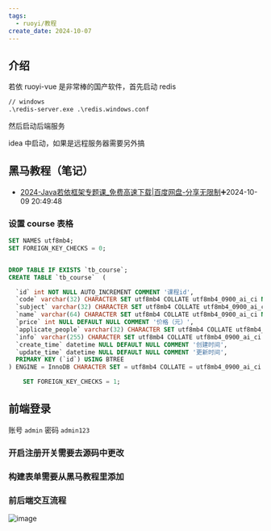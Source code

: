 ```yaml
---
tags:
  - ruoyi/教程
create_date: 2024-10-07
---
```


## 介绍

若依 ruoyi-vue 是非常棒的国产软件，首先启动 redis


```cmd
// windows
.\redis-server.exe .\redis.windows.conf
```

然后启动后端服务

idea 中启动，如果是远程服务器需要另外搞

## 黑马教程（笔记）

- [2024-Java若依框架专题课_免费高速下载|百度网盘-分享无限制](https://pan.baidu.com/s/1ye_pq_rQVKpLLhOT9DzB8w&pwd=9785#list/path=%2F)➕2024-10-09 20:49:48

### 设置 course 表格 

```sql
SET NAMES utf8mb4;
SET FOREIGN_KEY_CHECKS = 0;


DROP TABLE IF EXISTS `tb_course`;
CREATE TABLE `tb_course`  (

  `id` int NOT NULL AUTO_INCREMENT COMMENT '课程id',
  `code` varchar(32) CHARACTER SET utf8mb4 COLLATE utf8mb4_0900_ai_ci NULL DEFAULT NULL COMMENT '课程编码',
  `subject` varchar(32) CHARACTER SET utf8mb4 COLLATE utf8mb4_0900_ai_ci NULL DEFAULT NULL COMMENT '课程学科',
  `name` varchar(64) CHARACTER SET utf8mb4 COLLATE utf8mb4_0900_ai_ci NULL DEFAULT NULL COMMENT '课程名称',
  `price` int NULL DEFAULT NULL COMMENT '价格（元）',
  `applicate_people` varchar(32) CHARACTER SET utf8mb4 COLLATE utf8mb4_0900_ai_ci NULL DEFAULT NULL COMMENT '适用人群',
  `info` varchar(255) CHARACTER SET utf8mb4 COLLATE utf8mb4_0900_ai_ci NULL DEFAULT NULL COMMENT '课程介绍',
  `create_time` datetime NULL DEFAULT NULL COMMENT '创建时间',
  `update_time` datetime NULL DEFAULT NULL COMMENT '更新时间',
  PRIMARY KEY (`id`) USING BTREE
) ENGINE = InnoDB CHARACTER SET = utf8mb4 COLLATE = utf8mb4_0900_ai_ci ROW_FORMAT = Dynamic;

	SET FOREIGN_KEY_CHECKS = 1;
```

## 前端登录

账号 `admin` 密码 `admin123`

### 开启注册开关需要去源码中更改

### 构建表单需要从黑马教程里添加

### 前后端交互流程

![image](https://assets-1302294329.cos.ap-shanghai.myqcloud.com/2024/md/mdfront-back.png)



